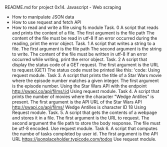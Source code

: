 README.md for project 0x14. Javascript - Web scraping
- How to manipulate JSON data
- How to use request and fetch API
- How to read and write a file using fs module
Task. 0
A script that reads and prints the content of a file.
  The first argument is the file path
  The content of the file must be read in utf-8
  If an error occurred during the reading, print the error object.
Task. 1
A script that writes a string to a file.
  The first argument is the file path
  The second argument is the string to write.
  The content of the file must be written in utf-8
  If an error occurred while writing, print the error object.
Task. 2
A script that display the status code of a GET request.
  The first argument is the URL to request.(GET)
  The status code must be printed like this: 'code: <status code>
  Using request module.
Task 3.
A script that prints the title of a Star Wars movie where the episode number
matches a given integer.
  The first argument is the episode number.
  Using the Star Wars API with the endpoint http://swapi.co/api/films/:id
  Using request module.
Task 4.
A script that prints the number of movies where the character "Wedge Antilles"
is present.
  The first argument is the API URL of the Star Wars API
  http://swapi.co/api/films/
  Wedge Antilles is character ID 18
  Using Request module.
Task. 5.
A script that gets the contents of a webpage and stores it in a file.
  The first argument is the URL to request.
  The second argument the file path to store the body response.
  The file must be utf-8 encoded.
  Use request module.
Task 6.
A script that computes the numbe of tasks completed by user id.
  The first argument is the API URL
  https://jsonplaceholder.typicode.com/todos
  Use request module.